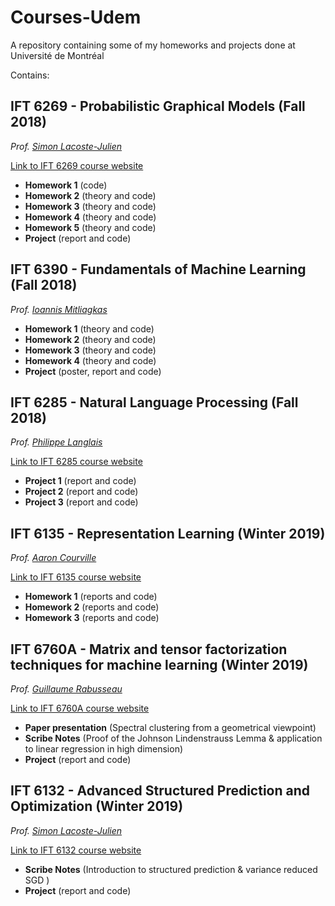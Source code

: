 # Courses-Udem
A repository containing some of my homeworks and projects done at Université de Montréal

Contains:

## IFT 6269 - Probabilistic Graphical Models (Fall 2018)

*Prof. [Simon Lacoste-Julien](http://www.iro.umontreal.ca/~slacoste/)*

[Link to IFT 6269 course website]( http://www.iro.umontreal.ca/~slacoste/teaching/ift6269/A18/ )

* **Homework 1** (code)
* **Homework 2** (theory and code)
* **Homework 3** (theory and code)
* **Homework 4** (theory and code)
* **Homework 5** (theory and code)
* **Project** (report and code)

## IFT 6390 - Fundamentals of Machine Learning (Fall 2018)

*Prof. [Ioannis Mitliagkas]( http://mitliagkas.github.io/ )*

* **Homework 1** (theory and code)
* **Homework 2** (theory and code)
* **Homework 3** (theory and code)
* **Homework 4** (theory and code)
* **Project** (poster, report and code)

## IFT 6285 - Natural Language Processing (Fall 2018)

*Prof. [Philippe Langlais](http://www-labs.iro.umontreal.ca/~felipe/new-home/frontal.php?page=resume.html)*

[Link to IFT 6285 course website](http://www-labs.iro.umontreal.ca/~felipe/IFT6285-Automne2018/frontal.php?page=cours.html)

* **Project 1** (report and code)
* **Project 2** (report and code)
* **Project 3** (report and code)

## IFT 6135 - Representation Learning (Winter 2019)

*Prof. [Aaron Courville](https://mila.quebec/personne/aaron-courville/)*

[Link to IFT 6135 course website](https://sites.google.com/mila.quebec/ift6135)

* **Homework 1** (reports and code)
* **Homework 2** (reports and code)
* **Homework 3** (reports and code)

## IFT 6760A - Matrix and tensor factorization techniques for machine learning (Winter 2019)

*Prof. [Guillaume Rabusseau]( https://www-labs.iro.umontreal.ca/~grabus/ )*

[Link to IFT 6760A course website](https://www-labs.iro.umontreal.ca/~grabus/courses/ift6760a-w19.html)

* **Paper presentation** (Spectral clustering from a geometrical viewpoint)
* **Scribe Notes** (Proof of the Johnson Lindenstrauss Lemma & application to linear regression in high dimension)
* **Project** (report and code)

## IFT 6132 - Advanced Structured Prediction and Optimization (Winter 2019)


*Prof. [Simon Lacoste-Julien](http://www.iro.umontreal.ca/~slacoste/)*

[Link to IFT 6132 course website](http://www.iro.umontreal.ca/~slacoste/teaching/ift6132/W19/)

* **Scribe Notes** (Introduction to structured prediction & variance reduced SGD )
* **Project** (report and code)
